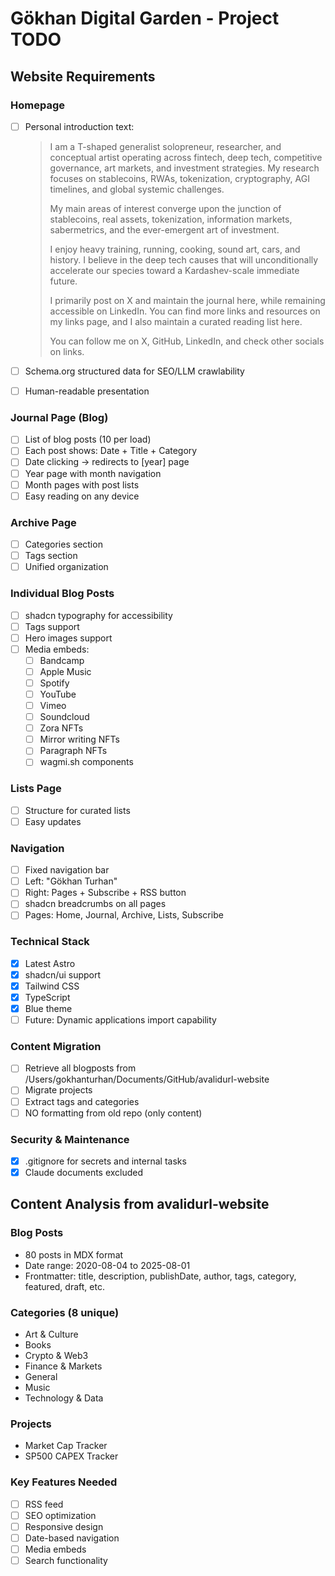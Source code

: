 # Gökhan Digital Garden - Project TODO

## Website Requirements

### Homepage
- [ ] Personal introduction text:
  > I am a T-shaped generalist solopreneur, researcher, and conceptual artist operating across fintech, deep tech, competitive governance, art markets, and investment strategies. My research focuses on stablecoins, RWAs, tokenization, cryptography, AGI timelines, and global systemic challenges.
  > 
  > My main areas of interest converge upon the junction of stablecoins, real assets, tokenization, information markets, sabermetrics, and the ever-emergent art of investment.
  > 
  > I enjoy heavy training, running, cooking, sound art, cars, and history. I believe in the deep tech causes that will unconditionally accelerate our species toward a Kardashev-scale immediate future.
  > 
  > I primarily post on X and maintain the journal here, while remaining accessible on LinkedIn. You can find more links and resources on my links page, and I also maintain a curated reading list here.
  > 
  > You can follow me on X, GitHub, LinkedIn, and check other socials on links.

- [ ] Schema.org structured data for SEO/LLM crawlability
- [ ] Human-readable presentation

### Journal Page (Blog)
- [ ] List of blog posts (10 per load)
- [ ] Each post shows: Date + Title + Category
- [ ] Date clicking → redirects to [year] page
- [ ] Year page with month navigation
- [ ] Month pages with post lists
- [ ] Easy reading on any device

### Archive Page
- [ ] Categories section
- [ ] Tags section
- [ ] Unified organization

### Individual Blog Posts
- [ ] shadcn typography for accessibility
- [ ] Tags support
- [ ] Hero images support
- [ ] Media embeds:
  - [ ] Bandcamp
  - [ ] Apple Music
  - [ ] Spotify
  - [ ] YouTube
  - [ ] Vimeo
  - [ ] Soundcloud
  - [ ] Zora NFTs
  - [ ] Mirror writing NFTs
  - [ ] Paragraph NFTs
  - [ ] wagmi.sh components

### Lists Page
- [ ] Structure for curated lists
- [ ] Easy updates

### Navigation
- [ ] Fixed navigation bar
- [ ] Left: "Gökhan Turhan"
- [ ] Right: Pages + Subscribe + RSS button
- [ ] shadcn breadcrumbs on all pages
- [ ] Pages: Home, Journal, Archive, Lists, Subscribe

### Technical Stack
- [x] Latest Astro
- [x] shadcn/ui support
- [x] Tailwind CSS
- [x] TypeScript
- [x] Blue theme
- [ ] Future: Dynamic applications import capability

### Content Migration
- [ ] Retrieve all blogposts from /Users/gokhanturhan/Documents/GitHub/avalidurl-website
- [ ] Migrate projects
- [ ] Extract tags and categories
- [ ] NO formatting from old repo (only content)

### Security & Maintenance
- [x] .gitignore for secrets and internal tasks
- [x] Claude documents excluded

## Content Analysis from avalidurl-website

### Blog Posts
- 80 posts in MDX format
- Date range: 2020-08-04 to 2025-08-01
- Frontmatter: title, description, publishDate, author, tags, category, featured, draft, etc.

### Categories (8 unique)
- Art & Culture
- Books  
- Crypto & Web3
- Finance & Markets
- General
- Music
- Technology & Data

### Projects
- Market Cap Tracker
- SP500 CAPEX Tracker

### Key Features Needed
- [ ] RSS feed
- [ ] SEO optimization
- [ ] Responsive design
- [ ] Date-based navigation
- [ ] Media embeds
- [ ] Search functionality